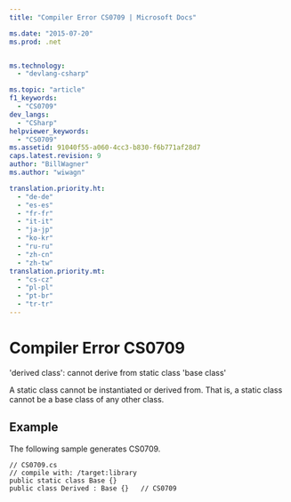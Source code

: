 ```yaml
---
title: "Compiler Error CS0709 | Microsoft Docs"

ms.date: "2015-07-20"
ms.prod: .net


ms.technology: 
  - "devlang-csharp"

ms.topic: "article"
f1_keywords: 
  - "CS0709"
dev_langs: 
  - "CSharp"
helpviewer_keywords: 
  - "CS0709"
ms.assetid: 91040f55-a060-4cc3-b830-f6b771af28d7
caps.latest.revision: 9
author: "BillWagner"
ms.author: "wiwagn"

translation.priority.ht: 
  - "de-de"
  - "es-es"
  - "fr-fr"
  - "it-it"
  - "ja-jp"
  - "ko-kr"
  - "ru-ru"
  - "zh-cn"
  - "zh-tw"
translation.priority.mt: 
  - "cs-cz"
  - "pl-pl"
  - "pt-br"
  - "tr-tr"
---
```

# Compiler Error CS0709
'derived class': cannot derive from static class 'base class'  
  
 A static class cannot be instantiated or derived from. That is, a static class cannot be a base class of any other class.  
  
## Example  
 The following sample generates CS0709.  
  
```  
// CS0709.cs  
// compile with: /target:library  
public static class Base {}  
public class Derived : Base {}   // CS0709  
```